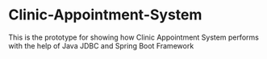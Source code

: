 # Clinic-Appointment-System
This is the prototype for showing how Clinic Appointment System performs with the help of Java JDBC and Spring Boot Framework 
